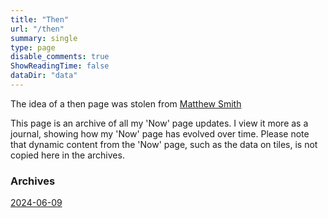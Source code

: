 ```yaml
---
title: "Then"
url: "/then"
summary: single
type: page
disable_comments: true
ShowReadingTime: false
dataDir: "data"
---
```


The idea of a then page was stolen from [Matthew Smith](https://matthewsmith.website/then)

This page is an archive of all my 'Now' page updates. I view it more as a journal, showing how my 'Now' page has evolved over time. Please note that dynamic content from the 'Now' page, such as the data on tiles, is not copied here in the archives.

### Archives
[2024-06-09](/now-2024-06-09)


